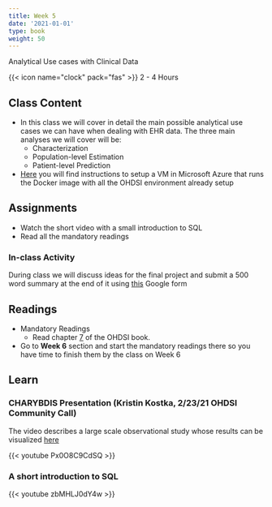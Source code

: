```yaml
---
title: Week 5
date: '2021-01-01'
type: book
weight: 50
---
```


Analytical Use cases with Clinical Data

<!--more-->

{{< icon name="clock" pack="fas" >}} 2 - 4 Hours

## Class Content

- In this class we will cover in detail the main possible analytical use cases we can have when dealing with EHR data. The three main analyses we will cover will be:
    - Characterization
    - Population-level Estimation
    - Patient-level Prediction
-  [Here](https://github.com/jdposada/bioinf_202210#remote-development-environment-on-cloud) you will find instructions to setup a VM in Microsoft Azure that runs the Docker image with all the OHDSI environment already setup

## Assignments

- Watch the short video with a small introduction to SQL
- Read all the mandatory readings

### In-class Activity

During class we will discuss ideas for the final project and submit a 500 word summary at the end of it using [this](https://docs.google.com/forms/d/e/1FAIpQLSdTyWjMxnndRfM3njWZuC9h9iofJXGI1KWkvSbz7TQ154951g/viewform?usp=sf_link) Google form


## Readings

- Mandatory Readings
    - Read chapter [7](https://ohdsi.github.io/TheBookOfOhdsi/DataAnalyticsUseCases.html) of the OHDSI book. 
- Go to **Week 6** section and start the mandatory readings there so you have time to finish them by the class on Week 6


## Learn

### CHARYBDIS Presentation (Kristin Kostka, 2/23/21 OHDSI Community Call)

The video describes a large scale observational study whose results can be visualized [here](https://data.ohdsi.org/Covid19CharacterizationCharybdis/) 

{{< youtube Px0O8C9CdSQ >}}

### A short introduction to **SQL**

{{< youtube zbMHLJ0dY4w >}}
